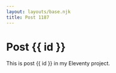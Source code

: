 ```yaml
---
layout: layouts/base.njk
title: Post 1187
---
```


# Post {{ id }}

This is post {{ id }} in my Eleventy project.
